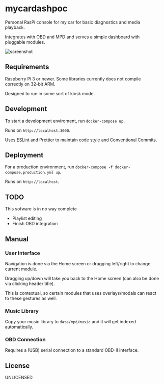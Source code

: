 # mycardashpoc

Personal RasPi console for my car for basic diagnostics and media playback.

Integrates with OBD and MPD and serves a simple dashboard with pluggable modules.

![screenshot](https://user-images.githubusercontent.com/161548/173695326-5e952c53-6d44-4795-9618-be2de56aadc1.png)

## Requirements

Raspberry Pi 3 or newer. Some libraries currently does not compile correctly on 32-bit ARM.

Designed to run in some sort of kiosk mode.

## Development

To start a development enviroment, run `docker-compose up`.

Runs on `http://localhost:3000`.

Uses ESLint and Prettier to maintain code style and Conventional Commits.

## Deployment

For a production environment, run `docker-compose -f docker-compose.production.yml up`.

Runs on `http://localhost`.

## TODO

This sofware is in no way complete

* Playlist editing
* Finish OBD integration

## Manual

### User Interface

Navigation is done via the Home screen or dragging left/right to change current module.

Dragging up/down will take you back to the Home screen (can also be done via clicking header title).

This is contextual, so certain modules that uses overlays/modals can react to these gestures as well.

### Music Library

Copy your music library to `data/mpd/music` and it will get indexed automatically.

### OBD Connection

Requires a (USB) serial connection to a standard OBD-II interface.

## License

UNLICENSED
